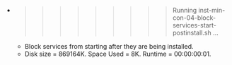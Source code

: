 * >>>>>>>>> Running inst-min-con-04-block-services-start-postinstall.sh ...
  * Block services from starting after they are being installed.
  * Disk size = 869164K. Space Used = 8K. Runtime = 00:00:00:01.
